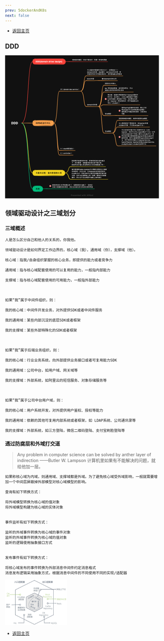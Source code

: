 ```yaml
---
prev: 5dockerAndK8s
next: false
---
```


* [返回主页](../home.md)

## DDD  
![](../../picture/3/6DDD.png)
  
## 领域驱动设计之三域划分
### 三域概述
```text
人是怎么区分自己和他人的关系的，你我他。

领域驱动设计是如何界定工作边界的，核心域（我），通用域（你），支撑域（他）。

核心域：指我/自身组织掌握的核心业务，即提供的能力或者竞争力

通用域：指与核心域配套使用的可以复用的能力，一般指内部能力

支撑域：指与核心域配套使用的可用能力，一般指外部能力

﻿

如果“我”属于中间件组织，则：

我的核心域：中间件开发业务，对外提供SDK或者中间件服务

我的通用域：某些内部沉淀的底层SDK或者框架

我的支撑域：某些外部特殊化的SDK或者框架

﻿

如果“我”属于后端业务组织，则：

我的核心域：行业业务系统，向外部提供业务接口或者可复用能力SDK

我的通用域：公司中台，如用户域、网关域等

我的支撑域：外部系统，如阿里云的短信服务、对象存储服务等

﻿

如果“我”属于公司中台用户域，则：

我的核心域：用户系统开发，对外提供用户鉴权、授权等能力

我的通用域：依赖的其他可复用内部系统或者框架，如 LDAP系统、公司通讯录等

我的支撑域：外部系统，如三方登陆，微信二维码登陆、支付宝刷脸登陆等
```
### 透过防腐层和外域打交道
> Any problem in computer science can be solved by anther layer of indirection ——Butler W. Lampson
> 计算机里如果有不能解决的问题，就给他加一层。
```text
如果称核心域为内域，则通用域、支撑域都是外域。为了避免核心域受外域影响，一般就需要增加一个中间层屏蔽掉外部模型对核心域模型的影响。

查询有如下转换方式：

将外域模型转换为核心域的值对象
将外域模型构建为核心域的实体对象
﻿

事件监听有如下转换方式：

监听的外域事件转换为核心域的事件对象
监听的外域事件转换为核心域的值对象
监听的逻辑使用抽象接口方式
﻿

发布事件有如下转换方式：

将核心域发布的事件转换为外部消息中间件约定消息格式
消息发布逻辑采用抽象方式，根据消息中间件的不同使用不同的实现/适配器
```
[comment]: <> (![]&#40;../../picture/3/6DDD六边形架构.png&#41;)
<div align="left">
    <img src="../../picture/3/6DDD六边形架构.png" width="40%">
</div>

* [返回主页](../home.md)